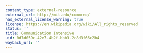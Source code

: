 ```yaml
---
content_type: external-resource
external_url: http://mit.edu/commreq/
has_external_license_warning: true
license: https://en.wikipedia.org/wiki/All_rights_reserved
status: ''
title: Communication Intensive
uid: 0d7d059c-42e7-4b2f-bbb3-2c8d3f66c2b4
wayback_url: ''
---
```

